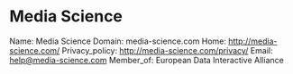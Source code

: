 
# Media Science

Name: Media Science
Domain: media-science.com
Home: http://media-science.com/
Privacy_policy: http://media-science.com/privacy/
Email: help@media-science.com
Member_of: European Data Interactive Alliance
